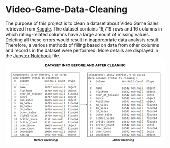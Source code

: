 # Video-Game-Data-Cleaning
The purpose of this project is to clean a dataset about Video Game Sales retrieved from [Kaggle](https://www.kaggle.com/rush4ratio/video-game-sales-with-ratings). The dataset contains 16,719 rows and 16 columns in which rating-related columns have a large amount of missing values. Deleting all these errors would result in inappropriate data analysis result. Therefore, a various methods of filling based on data from other columns and records in the dataset were performed. More details are displayed in the [Jupyter Notebook](https://github.com/TienNguyen1997/Video-Game-Data-Cleaning/blob/main/Video%20Game%20Data%20Cleaning.ipynb) file.
![](https://raw.githubusercontent.com/TienNguyen1997/Video-Game-Data-Cleaning/main/Dataset%20info%20before%20and%20after.png)
